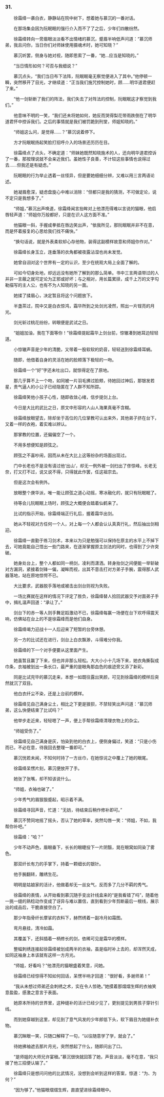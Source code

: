 ### 31.

　　徐霜绛一袭白衣，静静站在院中树下，想着她与慕沉的一番对话。

　　在那场集会因为阮眠眠的强行介入而不了了之后，少年们四散纷然。

　　徐霜绛转向一旁眉眼淡淡看不出情绪的慕沉，蹙眉半响低声问道：“慕沉师弟，我且问你，当日你们对师妹使用摄魂术时，她可知晓？”

　　慕沉听罢，侧身与她对视，随即思索了一番，“她…应当是知晓的。”

　　“当日情形如何？可否与我细说？”

　　慕沉点头，“我们当日布下法阵，阮眠眠毫无察觉便进入了其中。”他停顿一瞬，突然移开了目光，才继续道：“正当我们施咒控制她时，顾……明华道君便赶了来。”

　　“他一剑斩断了我们的阵法，我们失去了对阵法的控制，阮眠眠这才察觉到我们。”

　　他意味不明的一笑，“我们还未将她如何，她反而哭得梨花带雨跌倒在了明华道君怀中控诉我们。之后的事情就是我们被罚跪到刑堂，师姐知晓的。”

　　“师姐这么问，是觉得……？”慕沉说着停下。

　　方才阮眠眠扬起笑脸打招呼介入的场景还历历在目。

　　徐霜绛点了点头，不确定道：“师妹她既然知晓施术的人，还向明华道君控诉了一番，那按理说就不会亲近我们。虽她性子良善，不计较这些事情也说得过去……但我还是有疑虑。”

　　阮眠眠的行为举止透着一丝怪异，但是要她细细分辨，又难以用三言两语论述。

　　她凝眉愈深，疑虑盘旋心中难以消除：“但都只是我的猜测，不可做定论，说不定只是我想多了。”

　　“师姐，”慕沉出声唤道，徐霜绛闻言抬眸对上他漂亮得难以言说的猫眼，他启唇轻声道：“师姐你万般都好，只是在识人这方面不准。”

　　他猫眼一斜，手握成拳抵在唇边笑出声，“依我所见，那阮眠眠并非不在意，而是怀着报复的心思给我们找不痛快。”

　　“换句话说，就是外表柔软却心存他物，装得这副模样故意和师姐你作对。”

　　徐霜绛长身玉立，连垂落的衣角都被夜露沾湿也尚未发觉。

　　她曾自诩对这个世界有一定的认识，至少在统观大局上全面了解的。

　　可如今切身处地，却远远没有她所了解到的那么简单。书中三言两语带过的人并非一言蔽之就可定论为正邪或好坏；与之相对，用长篇累牍，成千上万的文字勾勒描写的主人公，也有不为人知晓的另一面。

　　她揉了揉眉心，决定暂且将这个问题放下。

　　半盏茶过，院中又是白衣惊鸿，霜华所到之处剑光凌然，照出一片锃亮的月光。

　　剑光斩过桃花纷纷，转眼便是武试之日。

　　“姐姐加油，我在下面等你！”徐霜绛提起霜华上剑台前，惊辙凑到她耳边轻轻道。

　　小惊辙声音是少年的清脆，又带着一股软软的奶音，轻轻送到徐霜绛耳蜗。

　　随即，他借着自身的灵活在她的脸颊落下极轻的一吻。

　　徐霜绛一个“好”字还未吐出口，就惊得定在了原地。

　　那几乎算不上一个吻，如同被一片羽毛拂过脸颊，待她回过神后，那银发若星，贵气逼人的小公子已经隐匿在了人群不知所踪。

　　徐霜绛笑他小孩子心性，随即收敛心绪，信步提剑上台。

　　今日是大比的武比之日，原文中形容的人山人海果真毫不含糊。

　　徐霜绛放眼望去，除却坐于高位的几位掌教可认出来外，其他弟子挤在台下，又着一样的衣袍，着实难以辨认。

　　那掌教的位置，还偏偏空了一个。

　　不用多想便知是顾弦之。

　　顾弦之不喜吵闹，因而从未在大比上这等纷杂的场面出现过。

　　门中长老也不是没有请过他‘出山’，却无一例外被一剑扫出了俢惊峰。长老无奈，打又打不过，说又说不得，只得就此作罢，任这祖宗去。

　　但是这次会有例外。

　　放眼整个庚华派，唯一能让顾弦之道心动摇，寒冰融化的，就只有阮眠眠了。

　　待等会儿阮眠眠上场时，顾弦之大概便会踏着仙鹤来了。

　　比试的指示开始，徐霜绛端正行礼后，握着霜华出剑。

　　她从不轻视对方任何一个人，对上每一个人都会认认真真行礼，然后抽出剑相迎。

　　徐霜绛一直勤于练习剑术，本来以为只是勉强可以保持在原主的水平上不掉下去，可她竟能自己悟出一些门路来，在逐渐掌握原主剑法的同时，也得到了少许突破。

　　她身处台上，整个人都如同一柄剑，凌利而潇洒。转身抬剑之间便能一举斩破对方漏洞，紧接着剑锋一偏，凝眸而视，出其不意击打对方弟子手腕，震得那人武器落地，站在原地惊愕不已。

　　大比要求，武器脱手落地或被击出剑台则视为失败。

　　一场比赛就在这样的情况下评定了胜负，徐霜绛替人拾回武器交予对面弟子手中，揖礼温声回道：“承让了。”

　　剑台下的赤一等人则手舞足蹈激动不已，徐霜绛每赢一场便在台下欢呼得震天响，仿佛站在台上的不是徐霜绛而是他们自身。

　　徐霜绛竭力迎战十一人后迎来了短暂的台旁休憩。

　　另一方的比试还在进行，剑台上白衣飘渺，斗得难分你我。

　　徐霜绛的下一个对手便要从这里面产生。

　　她虽暂且赢了下来，但也并非那么轻松。大大小小十几场下来，她衣角撕裂成巾条，衣袖被划出一条长口，最严重的是眼角那血色的痕迹旁又添了新彩。

　　同是比试完毕的慕沉走来，本想一如既往露出笑颜，可见到徐霜绛的模样后突然就沉了双目。

　　他白衣纤尘不染，还是上台前的模样。

　　徐霜绛见自己满身尘土，相比之下更是狼狈，不禁轻笑出声问道：“慕沉师弟，这么快便结束了比试吗？”

　　他举步走近来，轻轻嗯了一声，便上手帮徐霜绛清理衣物上的杂尘。

　　“师姐受伤了。”

　　徐霜绛见自己满身是灰，怕染到他的白衣上，便侧身偏过，笑道：“只是小伤而已，不必在意，待我回去整理一番即可。”

　　慕沉恍若未闻，不知何时持了一方丝巾，在她惊诧之中覆上了她的眼尾。

　　徐霜绛呆愣片刻，慕沉便放开了手。

　　她张了张嘴，却不知该说什么。

　　“师姐，衣袖也破了。”

　　少年秀气的眉狠狠蹙起，昭示着不满。

　　徐霜绛寻回声音，忙道：“无妨，待结束后稍作修补即可。”

　　慕沉不赞同地摇了摇头，否认了她的草率，突然勾唇一笑：“师姐，不如，我帮你补吧。”

　　徐霜绛：“哈？”

　　少年不动声色，眉眼垂下，长长的眼睫投下一片阴翳，晃在眼窝如同染了雾色。

　　那双纤长有力的手掌下，持着一颗细长的银针。

　　他手腕翻转，雕绣生花。

　　明明是姑娘家的活计，他做着却无一丝女气，反而多了几分不羁的秀气。

　　徐霜绛的表情，从开始看到慕沉随手变出针线盒来的“是我看错了吗”，随着他一挑一缝的熟稔动作变成了讶异与难以置信，直到看到少年剪断最后一根线，展示出的成品后，干脆直接空白了。

　　那少年指骨纤长摩挲的衣料下，赫然绣着一副冷月如霜图。

　　弯月悬挂，清冷如霜。

　　其覆盖下，还斜插着一柄修长的剑，依稀可见是霜华的模样。

　　整幅刺绣连接起徐霜绛被划成两半的衣袖，虽是临时补上去的，却浑然天成，如同这袖身上本该就有这样一方月光。

　　“师姐，好看吗？”他漂亮的猫眼盛着笑意，问她。

　　徐霜绛已经惊得不知如何回话，呆愣半响才回道：“很好看，多谢师弟！”

　　“我从未想过师弟还会刺绣之术，实在令人惊艳。”她摸着那熠熠生辉的衣袖笑意盈盈，感激之意言于表面。

　　她原本所待的世界里，这种缝补的活计已经少见了，更别提见到男孩子穿针引线。

　　而到她穿越到这里，却见到了意气风发的少年郎低下头，软下眉目为她缝补衣物。

　　慕沉眯眼一笑，只随口解释了一句，“以往随意学了学，就会了。”

　　待她拂袖遮去那片月光，突然想起了什么，随即问出了口。

　　“是师姐的大师兄许宴稹。”慕沉很快就回答了她，声音淡淡，毫不在意，“我只接了他三招便认输了。”

　　徐霜绛只是想问问他的比武情况，没想到会听到这样的答案，惊道：“为、为何？”

　　“因为够了。”他猫眼熠熠生辉，直直望进徐霜绛眼中。